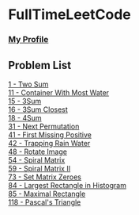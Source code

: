# FullTimeLeetCode

### [My Profile](https://leetcode.com/ahlee-shawn/)

## Problem List
[1 - Two Sum](https://github.com/ahlee-shawn/FullTimeLeetCode/blob/master/1.py)<br/>
[11 - Container With Most Water](https://github.com/ahlee-shawn/FullTimeLeetCode/blob/master/11.py)<br/>
[15 - 3Sum](https://github.com/ahlee-shawn/FullTimeLeetCode/blob/master/15.py)<br/>
[16 - 3Sum Closest](https://github.com/ahlee-shawn/FullTimeLeetCode/blob/master/16.py)<br/>
[18 - 4Sum](https://github.com/ahlee-shawn/FullTimeLeetCode/blob/master/18.py)<br/>
[31 - Next Permutation](https://github.com/ahlee-shawn/FullTimeLeetCode/blob/master/31.py)<br/>
[41 - First Missing Positive](https://github.com/ahlee-shawn/FullTimeLeetCode/blob/master/41.py)<br/>
[42 - Trapping Rain Water](https://github.com/ahlee-shawn/FullTimeLeetCode/blob/master/42.py)<br/>
[48 - Rotate Image](https://github.com/ahlee-shawn/FullTimeLeetCode/blob/master/48.py)<br/>
[54 - Spiral Matrix](https://github.com/ahlee-shawn/FullTimeLeetCode/blob/master/54.py)<br/>
[59 - Spiral Matrix II](https://github.com/ahlee-shawn/FullTimeLeetCode/blob/master/59.py)<br/>
[73 - Set Matrix Zeroes](https://github.com/ahlee-shawn/FullTimeLeetCode/blob/master/73.py)<br/>
[84 - Largest Rectangle in Histogram](https://github.com/ahlee-shawn/FullTimeLeetCode/blob/master/84.py)<br/>
[85 - Maximal Rectangle](https://github.com/ahlee-shawn/FullTimeLeetCode/blob/master/85.py)<br/>
[118 - Pascal's Triangle](https://github.com/ahlee-shawn/FullTimeLeetCode/blob/master/118.py)<br/>